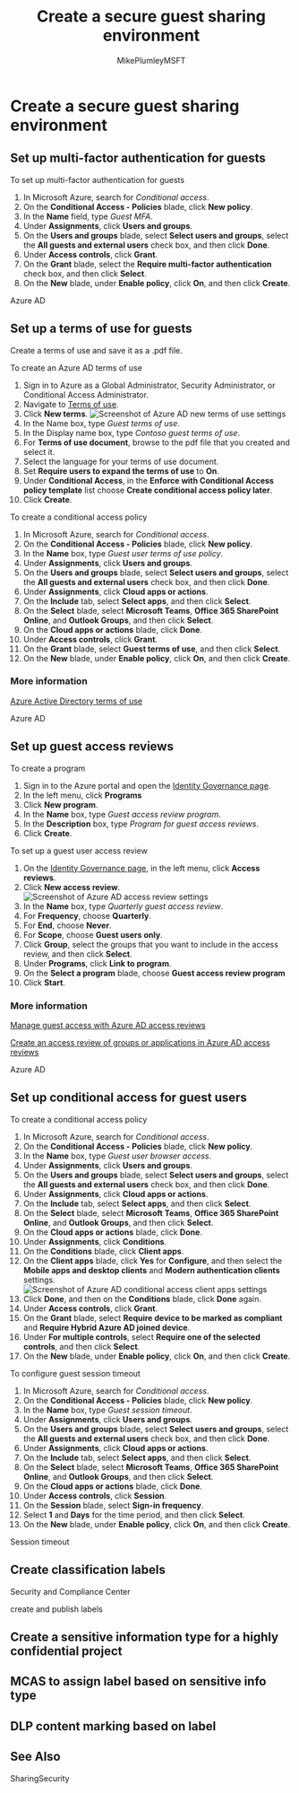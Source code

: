 ﻿---
title: "Create a secure guest sharing environment"
ms.author: mikeplum
author: MikePlumleyMSFT
manager: pamgreen
audience: ITPro
ms.topic: article
ms.service: o365-solutions
localization_priority: Priority
description: "Learn how to create a secure guest sharing environment in Microsoft 365."
---

# Create a secure guest sharing environment


## Set up multi-factor authentication for guests


To set up multi-factor authentication for guests
1. In Microsoft Azure, search for *Conditional access*.
2. On the **Conditional Access - Policies** blade, click **New policy**.
3. In the **Name** field, type *Guest MFA*.
4. Under **Assignments**, click **Users and groups**.
5. On the **Users and groups** blade, select **Select users and groups**, select the **All guests and external users** check box, and then click **Done**.
4. Under **Access controls**, click **Grant**.
5. On the **Grant** blade, select the **Require multi-factor authentication** check box, and then click **Select**.
6. On the **New** blade, under **Enable policy**, click **On**, and then click **Create**.




Azure AD

## Set up a terms of use for guests



Create a terms of use and save it as a .pdf file.

To create an Azure AD terms of use
1. Sign in to Azure as a Global Administrator, Security Administrator, or Conditional Access Administrator.
2. Navigate to [Terms of use](https://aka.ms/catou).
3. Click **New terms**.
   ![Screenshot of Azure AD new terms of use settings](media/azure-ad-guest-terms-of-use.png)
4. In the Name box, type *Guest terms of use*.
5. In the Display name box, type *Contoso guest terms of use*.
6. For **Terms of use document**, browse to the pdf file that you created and select it.
7. Select the language for your terms of use document.
8. Set **Require users to expand the terms of use** to **On**.
9. Under **Conditional Access**, in the **Enforce with Conditional Access policy template** list choose **Create conditional access policy later**.
10. Click **Create**.







To create a conditional access policy
1. In Microsoft Azure, search for *Conditional access*.
2. On the **Conditional Access - Policies** blade, click **New policy**.
3. In the **Name** box, type *Guest user terms of use policy*.
4. Under **Assignments**, click **Users and groups**.
5. On the **Users and groups** blade, select **Select users and groups**, select the **All guests and external users** check box, and then click **Done**.
6. Under **Assignments**, click **Cloud apps or actions**.
7. On the **Include** tab, select **Select apps**, and then click **Select**.
8. On the **Select** blade, select **Microsoft Teams**, **Office 365 SharePoint Online**, and **Outlook Groups**, and then click **Select**.
9. On the **Cloud apps or actions** blade, click **Done**.
10. Under **Access controls**, click **Grant**.
11. On the **Grant** blade, select **Guest terms of use**, and then click **Select**.
12. On the **New** blade, under **Enable policy**, click **On**, and then click **Create**.






### More information
[Azure Active Directory terms of use](https://docs.microsoft.com/azure/active-directory/conditional-access/terms-of-use)

Azure AD

## Set up guest access reviews


To create a program
1. Sign in to the Azure portal and open the [Identity Governance page](https://portal.azure.com/#blade/Microsoft_AAD_ERM/DashboardBlade).
2. In the left menu, click **Programs**
3. Click **New program**.
4. In the **Name** box, type *Guest access review program*.
5. In the **Description** box, type *Program for guest access reviews*.
6. Click **Create**.




To set up a guest user access review
1. On the [Identity Governance page](https://portal.azure.com/#blade/Microsoft_AAD_ERM/DashboardBlade), in the left menu, click **Access reviews**.
2. Click **New access review**.
   ![Screenshot of Azure AD access review settings](media/azure-ad-create-access-review.png)
3. In the **Name** box, type *Quarterly guest access review*.
4. For **Frequency**, choose **Quarterly**.
5. For **End**, choose **Never**.
6. For **Scope**, choose **Guest users only**.
7. Click **Group**, select the groups that you want to include in the access review, and then click **Select**.
8. Under **Programs**, click **Link to program**.
9. On the **Select a program** blade, choose **Guest access review program**
10. Click **Start**.









### More information
[Manage guest access with Azure AD access reviews](https://docs.microsoft.com/azure/active-directory/governance/manage-guest-access-with-access-reviews)

[Create an access review of groups or applications in Azure AD access reviews](https://docs.microsoft.com/azure/active-directory/governance/create-access-review)


Azure AD

## Set up conditional access for guest users


To create a conditional access policy
1. In Microsoft Azure, search for *Conditional access*.
2. On the **Conditional Access - Policies** blade, click **New policy**.
3. In the **Name** box, type *Guest user browser access*.
4. Under **Assignments**, click **Users and groups**.
5. On the **Users and groups** blade, select **Select users and groups**, select the **All guests and external users** check box, and then click **Done**.
6. Under **Assignments**, click **Cloud apps or actions**.
7. On the **Include** tab, select **Select apps**, and then click **Select**.
8. On the **Select** blade, select **Microsoft Teams**, **Office 365 SharePoint Online**, and **Outlook Groups**, and then click **Select**.
9. On the **Cloud apps or actions** blade, click **Done**.
10. Under **Assignments**, click **Conditions**.
11. On the **Conditions** blade, click **Client apps**.
12. On the **Client apps** blade, click **Yes** for **Configure**, and then select the **Mobile apps and desktop clients** and **Modern authentication clients** settings.
    ![Screenshot of Azure AD conditional access client apps settings](media/azure-ad-conditional-access-client-mobile.png)
13. Click **Done**, and then on the **Conditions** blade, click **Done** again.
14. Under **Access controls**, click **Grant**.
15. On the **Grant** blade, select **Require device to be marked as compliant** and **Require Hybrid Azure AD joined device**.
16. Under **For multiple controls**, select **Require one of the selected controls**, and then click **Select**.
17. On the **New** blade, under **Enable policy**, click **On**, and then click **Create**.




To configure guest session timeout
1. In Microsoft Azure, search for *Conditional access*.
2. On the **Conditional Access - Policies** blade, click **New policy**.
3. In the **Name** box, type *Guest session timeout*.
4. Under **Assignments**, click **Users and groups**.
5. On the **Users and groups** blade, select **Select users and groups**, select the **All guests and external users** check box, and then click **Done**.
6. Under **Assignments**, click **Cloud apps or actions**.
7. On the **Include** tab, select **Select apps**, and then click **Select**.
8. On the **Select** blade, select **Microsoft Teams**, **Office 365 SharePoint Online**, and **Outlook Groups**, and then click **Select**.
9. On the **Cloud apps or actions** blade, click **Done**.
14. Under **Access controls**, click **Session**.
15. On the **Session** blade, select **Sign-in frequency**.
16. Select **1** and **Days** for the time period, and then click **Select**.
17. On the **New** blade, under **Enable policy**, click **On**, and then click **Create**.



Session timeout

## Create classification labels

Security and Compliance Center

create and publish labels

## Create a sensitive information type for a highly confidential project


## MCAS to assign label based on sensitive info type


## DLP content marking based on label





## See Also

SharingSecurity